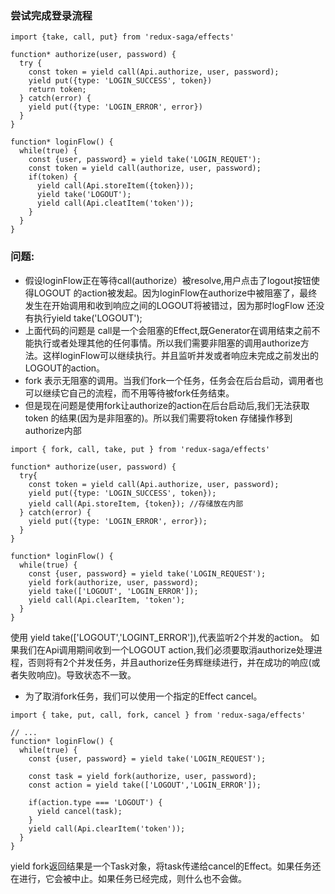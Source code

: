 ### 尝试完成登录流程
```
import {take, call, put} from 'redux-saga/effects'

function* authorize(user, password) {
  try {
    const token = yield call(Api.authorize, user, password);
    yield put({type: 'LOGIN_SUCCESS', token})
    return token;
  } catch(error) {
    yield put({type: 'LOGIN_ERROR', error})
  }
}

function* loginFlow() {
  while(true) {
    const {user, password} = yield take('LOGIN_REQUET');
    const token = yield call(authorize, user, password);
    if(token) {
      yield call(Api.storeItem({token}));
      yield take('LOGOUT');
      yield call(Api.cleatItem('token'));
    }
  }
}
```

### 问题:
- 假设loginFlow正在等待call(authorize）被resolve,用户点击了logout按钮使得LOGOUT 的action被发起。因为loginFlow在authorize中被阻塞了，最终发生在开始调用和收到响应之间的LOGOUT将被错过，因为那时logFlow 还没有执行yield take('LOGOUT');
- 上面代码的问题是 call是一个会阻塞的Effect,既Generator在调用结束之前不能执行或者处理其他的任何事情。所以我们需要非阻塞的调用authorize方法。这样loginFlow可以继续执行。并且监听并发或者响应未完成之前发出的LOGOUT的action。
- fork 表示无阻塞的调用。当我们fork一个任务，任务会在后台启动，调用者也可以继续它自己的流程，而不用等待被fork任务结束。
- 但是现在问题是使用fork让authorize的action在后台启动后,我们无法获取token 的结果(因为是非阻塞的)。所以我们需要将token 存储操作移到authorize内部
```
import { fork, call, take, put } from 'redux-saga/effects'

function* authorize(user, password) {
  try{
    const token = yield call(Api.authorize, user, password);
    yield put({type: 'LOGIN_SUCCESS', token});
    yield call(Api.storeItem, {token}); //存储放在内部
  } catch(error) {
    yield put({type: 'LOGIN_ERROR', error});
  }
}

function* loginFlow() {
  while(true) {
    const {user, password} = yield take('LOGIN_REQUEST');
    yield fork(authorize, user, password);
    yield take(['LOGOUT', 'LOGIN_ERROR']);
    yield call(Api.clearItem, 'token');
  }
}
```
使用 yield take(['LOGOUT','LOGINT_ERROR']),代表监听2个并发的action。
如果我们在Api调用期间收到一个LOGOUT action,我们必须要取消authorize处理进程，否则将有2个并发任务，并且authorize任务辉继续进行，并在成功的响应(或者失败响应)。导致状态不一致。

- 为了取消fork任务，我们可以使用一个指定的Effect cancel。
```
import { take, put, call, fork, cancel } from 'redux-saga/effects'

// ...
function* loginFlow() {
  while(true) {
    const {user, password} = yield take('LOGIN_REQUEST');

    const task = yield fork(authorize, user, password);
    const action = yield take(['LOGOUT','LOGIN_ERROR']);

    if(action.type === 'LOGOUT') {
      yield cancel(task);
    }
    yield call(Api.clearItem('token'));
  }
}
```
yield  fork返回结果是一个Task对象，将task传递给cancel的Effect。如果任务还在进行，它会被中止。如果任务已经完成，则什么也不会做。
